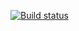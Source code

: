 [![Build status](https://ci.appveyor.com/api/projects/status/5hl25dip8ftulp18/branch/master?svg=true)](https://ci.appveyor.com/project/Satura/aqa-2-1-v2/branch/master)
